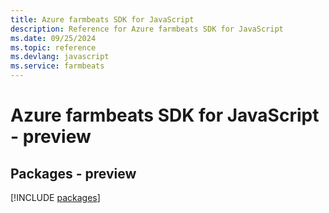 ```yaml
---
title: Azure farmbeats SDK for JavaScript
description: Reference for Azure farmbeats SDK for JavaScript
ms.date: 09/25/2024
ms.topic: reference
ms.devlang: javascript
ms.service: farmbeats
---
```

# Azure farmbeats SDK for JavaScript - preview
## Packages - preview
[!INCLUDE [packages](farmbeats-index.md)]